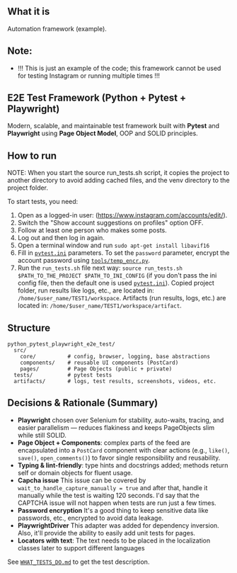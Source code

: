 ## What it is
Automation framework (example).

## Note:
 - !!! This is just an example of the code; this framework cannot be used for testing Instagram or running multiple times !!!

## E2E Test Framework (Python + Pytest + Playwright)

Modern, scalable, and maintainable test framework built with **Pytest** and **Playwright** using **Page Object Model**,
OOP and SOLID principles.

## How to run

NOTE: When you start the source run_tests.sh script, it copies the project to another directory to avoid adding cached files, and the venv directory to the project folder. 

To start tests, you need:

1. Open as a logged-in user: (https://www.instagram.com/accounts/edit/).
2. Switch the "Show account suggestions on profiles" option OFF.
3. Follow at least one person who makes some posts.
4. Log out and then log in again.
5. Open a terminal window and run `sudo apt-get install libavif16`
6. Fill in [`pytest.ini`](./pytest.ini) parameters. 
   To set the `password` parameter, encrypt the account password using [`tools/temp_encr.py`](./tools/temp_encr.py).
7. Run the `run_tests.sh` file next way: `source run_tests.sh $PATH_TO_THE_PROJECT $PATH_TO_INI_CONFIG` (if you don't pass the ini config file, then the default one is used [`pytest.ini`](./pytest.ini)). 
   Copied project folder, run results like logs, etc., are located in: `/home/$user_name/TEST1/workspace`. 
   Artifacts (run results, logs, etc.) are located in: `/home/$user_name/TEST1/workspace/artifact`.

## Structure

```
python_pytest_playwright_e2e_test/
  src/
    core/          # config, browser, logging, base abstractions
    components/    # reusable UI components (PostCard)
    pages/         # Page Objects (public + private)
  tests/           # pytest tests
  artifacts/       # logs, test results, screenshots, videos, etc.
```

## Decisions & Rationale (Summary)

- **Playwright** chosen over Selenium for stability, auto-waits, tracing, and easier parallelism — reduces flakiness and 
  keeps PageObjects slim while still SOLID.
- **Page Object + Components**: complex parts of the feed are encapsulated into a `PostCard` component with clear actions 
  (e.g., `like()`, `save()`, `open_comments()`) to favor single responsibility and reusability.
- **Typing & lint-friendly**: type hints and docstrings added; methods return self or domain objects for fluent usage.
- **Capcha issue** This issue can be covered by `wait_to_handle_capture_manually = true` and after that, handle it manually 
  while the test is waiting 120 seconds. I'd say that the CAPTCHA issue will not happen when tests are run just a few times.
- **Password encryption** It's a good thing to keep sensitive data like passwords, etc., encrypted to avoid data leakage.
- **PlaywrightDriver** This adapter was added for dependency inversion. Also, it'll provide the ability to easily add unit tests for pages.
- **Locators with text**: The text needs to be placed in the localization classes later to support different languages

See [`WHAT_TESTS_DO.md`](./WHAT_TESTS_DO.md) to get the test description.

